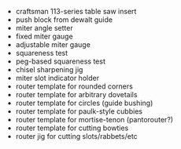 * craftsman 113-series table saw insert
* push block from dewalt guide
* miter angle setter
* fixed miter gauge
* adjustable miter gauge
* squareness test
* peg-based squareness test
* chisel sharpening jig
* miter slot indicator holder
* router template for rounded corners
* router template for arbitrary dovetails
* router template for circles (guide bushing)
* router template for paulk-style cubbies
* router template for mortise-tenon (pantorouter?)
* router template for cutting bowties
* router jig for cutting slots/rabbets/etc
